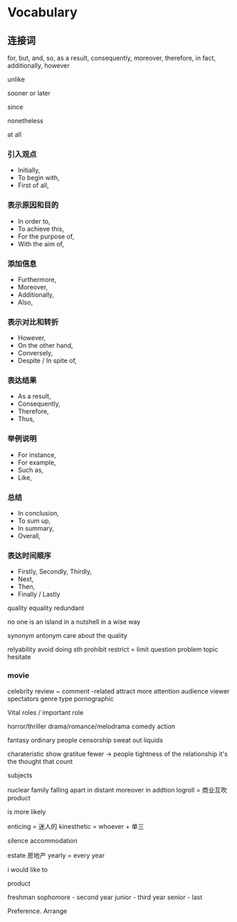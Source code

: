 # Vocabulary

## 连接词

 for, but, and, so, as a result, consequently, moreover, therefore, in fact, additionally, however



unlike

sooner or later

since

nonetheless

at all



### 引入观点

- Initially,
- To begin with,
- First of all,

### 表示原因和目的

- In order to,
- To achieve this,
- For the purpose of,
- With the aim of,

### 添加信息

- Furthermore,
- Moreover,
- Additionally,
- Also,

### 表示对比和转折

- However,
- On the other hand,
- Conversely,
- Despite / In spite of,

### 表达结果

- As a result,
- Consequently,
- Therefore,
- Thus,

### 举例说明

- For instance,
- For example,
- Such as,
- Like,

### 总结

- In conclusion,
- To sum up,
- In summary,
- Overall,

### 表达时间顺序

- Firstly, Secondly, Thirdly,
- Next,
- Then,
- Finally / Lastly







quality
equality
redundant

no one is an island
in a nutshell 
in a wise way

synonym
antonym
care about the quality

relyability
avoid doing sth
prohibit restrict = limit
question problem topic
hesitate

### movie

celebrity
review ~ comment
-related
attract more attention
audience viewer spectators
genre type 
pornographic

Vital roles / important role

horror/thriller 
drama/romance/melodrama
comedy
action 

fantasy
ordinary people
censorship
sweat out liquids



charateristic
show gratitue
fewer -> people
tightness of the relationship
it's the thought that count

subjects

nuclear family
falling apart
in distant 
moreover
in addtion
logroll = 商业互吹
product

is more likely

enticing = 迷人的
kinesthetic =
whoever + 单三

silence
accommodation

estate 房地产
yearly = every  year

i would like to 





product

freshman
sophomore - second year
junior - third year
senior - last 

Preference. 
Arrange 